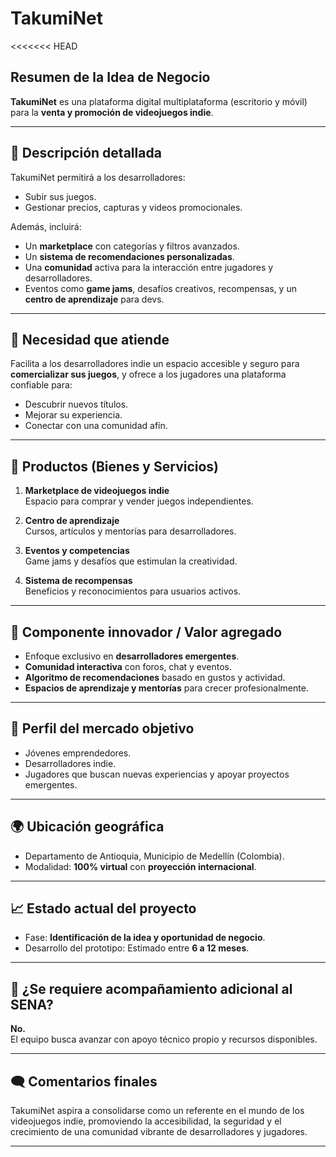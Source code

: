 # TakumiNet
<<<<<<< HEAD

## Resumen de la Idea de Negocio

**TakumiNet** es una plataforma digital multiplataforma (escritorio y móvil) para la **venta y promoción de videojuegos indie**.

---

## 📌 Descripción detallada

TakumiNet permitirá a los desarrolladores:
- Subir sus juegos.
- Gestionar precios, capturas y videos promocionales.

Además, incluirá:
- Un **marketplace** con categorías y filtros avanzados.
- Un **sistema de recomendaciones personalizadas**.
- Una **comunidad** activa para la interacción entre jugadores y desarrolladores.
- Eventos como **game jams**, desafíos creativos, recompensas, y un **centro de aprendizaje** para devs.

---

## 🎯 Necesidad que atiende

Facilita a los desarrolladores indie un espacio accesible y seguro para **comercializar sus juegos**, y ofrece a los jugadores una plataforma confiable para:
- Descubrir nuevos títulos.
- Mejorar su experiencia.
- Conectar con una comunidad afín.

---

## 🧩 Productos (Bienes y Servicios)

1. **Marketplace de videojuegos indie**  
   Espacio para comprar y vender juegos independientes.

2. **Centro de aprendizaje**  
   Cursos, artículos y mentorías para desarrolladores.

3. **Eventos y competencias**  
   Game jams y desafíos que estimulan la creatividad.

4. **Sistema de recompensas**  
   Beneficios y reconocimientos para usuarios activos.

---

## 🌟 Componente innovador / Valor agregado

- Enfoque exclusivo en **desarrolladores emergentes**.
- **Comunidad interactiva** con foros, chat y eventos.
- **Algoritmo de recomendaciones** basado en gustos y actividad.
- **Espacios de aprendizaje y mentorías** para crecer profesionalmente.

---

## 👥 Perfil del mercado objetivo

- Jóvenes emprendedores.
- Desarrolladores indie.
- Jugadores que buscan nuevas experiencias y apoyar proyectos emergentes.

---

## 🌍 Ubicación geográfica

- Departamento de Antioquia, Municipio de Medellín (Colombia).  
- Modalidad: **100% virtual** con **proyección internacional**.

---

## 📈 Estado actual del proyecto

- Fase: **Identificación de la idea y oportunidad de negocio**.
- Desarrollo del prototipo: Estimado entre **6 a 12 meses**.

---

## 🧠 ¿Se requiere acompañamiento adicional al SENA?

**No.**  
El equipo busca avanzar con apoyo técnico propio y recursos disponibles.

---

## 🗨️ Comentarios finales

TakumiNet aspira a consolidarse como un referente en el mundo de los videojuegos indie, promoviendo la accesibilidad, la seguridad y el crecimiento de una comunidad vibrante de desarrolladores y jugadores.

---
